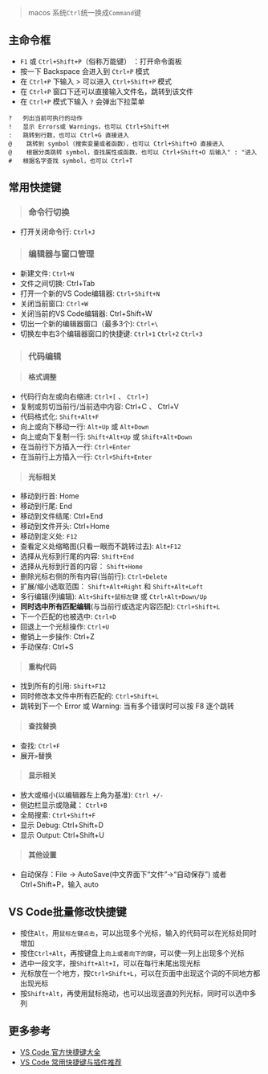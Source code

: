 > macos 系统`Ctrl`统一换成`Command`键

## 主命令框

- `F1` 或 `Ctrl+Shift+P`（俗称万能键）  ：打开命令面板
- 按一下 Backspace 会进入到 `Ctrl+P` 模式
- 在 `Ctrl+P` 下输入 > 可以进入 `Ctrl+Shift+P` 模式
- 在 `Ctrl+P` 窗口下还可以直接输入文件名，跳转到该文件
- 在 `Ctrl+P` 模式下输入 `?` 会弹出下拉菜单
```
?   列出当前可执行的动作
!   显示 Errors或 Warnings，也可以 Ctrl+Shift+M
:   跳转到行数，也可以 Ctrl+G 直接进入
@    跳转到 symbol（搜索变量或者函数），也可以 Ctrl+Shift+O 直接进入
@    根据分类跳转 symbol，查找属性或函数，也可以 Ctrl+Shift+O 后输入" : "进入
#   根据名字查找 symbol，也可以 Ctrl+T
```

## 常用快捷键

> ### 命令行切换
- 打开关闭命令行:  `Ctrl+J`

> ### 编辑器与窗口管理
- 新建文件:   `Ctrl+N`
- 文件之间切换:   Ctrl+Tab
- 打开一个新的VS Code编辑器:    `Ctrl+Shift+N`
- 关闭当前窗口:   `Ctrl+W`
- 关闭当前的VS Code编辑器:   Ctrl+Shift+W
- 切出一个新的编辑器窗口（最多3个):   `Ctrl+\`
- 切换左中右3个编辑器窗口的快捷键:   `Ctrl+1`  `Ctrl+2`  `Ctrl+3`

> ### 代码编辑

> #### 格式调整
- 代码行向左或向右缩进:   `Ctrl+[` 、 `Ctrl+]`
- 复制或剪切当前行/当前选中内容:   Ctrl+C 、 Ctrl+V
- 代码格式化:   `Shift+Alt+F`
- 向上或向下移动一行:   `Alt+Up` 或 `Alt+Down`
- 向上或向下复制一行:   `Shift+Alt+Up` 或 `Shift+Alt+Down`
- 在当前行下方插入一行:   `Ctrl+Enter`
- 在当前行上方插入一行:   `Ctrl+Shift+Enter`

> #### 光标相关
- 移动到行首:   Home
- 移动到行尾:   End
- 移动到文件结尾:   Ctrl+End
- 移动到文件开头:   Ctrl+Home
- 移动到定义处:   `F12`
- 查看定义处缩略图(只看一眼而不跳转过去):    `Alt+F12`
- 选择从光标到行尾的内容:   `Shift+End`
- 选择从光标到行首的内容： `Shift+Home`
- 删除光标右侧的所有内容(当前行):   `Ctrl+Delete`
- 扩展/缩小选取范围： `Shift+Alt+Right` 和 `Shift+Alt+Left`
- 多行编辑(列编辑):   `Alt+Shift+鼠标左键` 或 `Ctrl+Alt+Down/Up`
- **同时选中所有匹配编辑**(与当前行或选定内容匹配):   `Ctrl+Shift+L`
- 下一个匹配的也被选中:   `Ctrl+D`
- 回退上一个光标操作:   `Ctrl+U`
- 撤销上一步操作: Ctrl+Z
- 手动保存:   Ctrl+S

> #### 重构代码
- 找到所有的引用:   `Shift+F12`
- 同时修改本文件中所有匹配的:   `Ctrl+Shift+L`
- 跳转到下一个 Error 或 Warning:   当有多个错误时可以按 F8 逐个跳转

> #### 查找替换
- 查找:   `Ctrl+F`
- 展开`>`替换

> #### 显示相关
- 放大或缩小(以编辑器左上角为基准):   `Ctrl +/-`
- 侧边栏显示或隐藏： `Ctrl+B`
- 全局搜索:   `Ctrl+Shift+F`
- 显示 Debug:    Ctrl+Shift+D
- 显示 Output:    Ctrl+Shift+U

> #### 其他设置
- 自动保存：File -> AutoSave(中文界面下“文件”->“自动保存”) 或者 Ctrl+Shift+P，输入 auto

## VS Code批量修改快捷键
- 按住`Alt`，用`鼠标左键点击`，可以出现多个光标，输入的代码可以在光标处同时增加
- 按住`Ctrl+Alt`，再按键盘上`向上或者向下的键`，可以使一列上出现多个光标
- 选中一段文字，按`Shift+Alt+I`，可以在每行末尾出现光标
- 光标放在一个地方，按`Ctrl+Shift+L`，可以在页面中出现这个词的不同地方都出现光标
- 按`Shift+Alt`，再使用鼠标拖动，也可以出现竖直的列光标，同时可以选中多列

## 更多参考
- [VS Code 官方快捷键大全](https://code.visualstudio.com/docs/getstarted/keybindings)
- [VS Code 常用快捷键与插件推荐](https://www.cnblogs.com/echolun/p/10872717.html)
